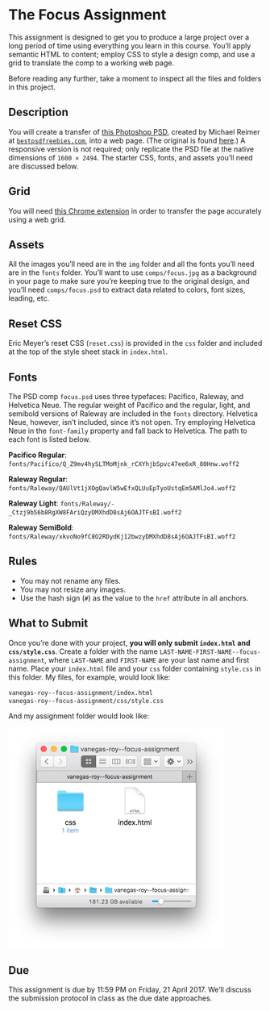 # The Focus Assignment

This assignment is designed to get you to produce a large project over a long period of time using everything you learn in this course. You’ll apply semantic HTML to content; employ CSS to style a design comp, and use a grid to translate the comp to a working web page.

Before reading any further, take a moment to inspect all the files and folders in this project.

## Description

You will create a transfer of [this Photoshop PSD](comps/focus.psd), created by Michael Reimer at [`bestpsdfreebies.com`](http://www.bestpsdfreebies.com/), into a web page. (The original is found [here](http://www.bestpsdfreebies.com/freebie/focus-psd-theme/).) A responsive version is not required; only replicate the PSD file at the native dimensions of `1600 × 2494`. The starter CSS, fonts, and assets you’ll need are discussed below.

## Grid

You will need [this Chrome extension](https://github.com/code-warrior/the-modular-grid) in order to transfer the page accurately using a web grid.

## Assets

All the images you’ll need are in the `img` folder and all the fonts you’ll need are in the `fonts` folder. You’ll want to use `comps/focus.jpg` as a background in your page to make sure you’re keeping true to the original design, and you’ll need `comps/focus.psd` to extract data related to colors, font sizes, leading, etc.

## Reset CSS

Eric Meyer’s reset CSS (`reset.css`) is provided in the `css` folder and included at the top of the style sheet stack in `index.html`.

## Fonts

The PSD comp `focus.psd` uses three typefaces: Pacifico, Raleway, and Helvetica Neue. The regular weight of Pacifico and the regular, light, and semibold versions of Raleway are included in the `fonts` directory. Helvetica Neue, however, isn’t included, since it’s not open. Try employing Helvetica Neue in the `font-family` property and fall back to Helvetica. The path to each font is listed below.

**Pacifico Regular**: `fonts/Pacifico/Q_Z9mv4hySLTMoMjnk_rCXYhjbSpvc47ee6xR_80Hnw.woff2`

**Raleway Regular**: `fonts/Raleway/QAUlVt1jXOgQavlW5wEfxQLUuEpTyoUstqEm5AMlJo4.woff2`

**Raleway Light**: `fonts/Raleway/-_Ctzj9b56b8RgXW8FAriQzyDMXhdD8sAj6OAJTFsBI.woff2`

**Raleway SemiBold**: `fonts/Raleway/xkvoNo9fC8O2RDydKj12bwzyDMXhdD8sAj6OAJTFsBI.woff2`


## Rules

- You may not rename any files.
- You may not resize any images.
- Use the hash sign (`#`) as the value to the `href` attribute in all anchors.

## What to Submit

Once you’re done with your project, **you will only submit `index.html` and `css/style.css`**. Create a folder with the name `LAST-NAME-FIRST-NAME--focus-assignment`, where `LAST-NAME` and `FIRST-NAME` are your last name and first name. Place your `index.html` file and your `css` folder containing `style.css` in this folder. My files, for example, would look like:

    vanegas-roy--focus-assignment/index.html
    vanegas-roy--focus-assignment/css/style.css

And my assignment folder would look like:

![](assignment-submission-example.png)

## Due

This assignment is due by 11:59 PM on Friday, 21 April 2017. We’ll discuss the submission protocol in class as the due date approaches.


